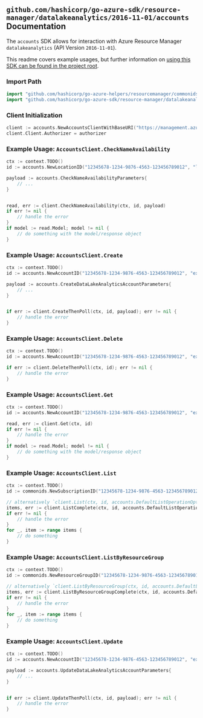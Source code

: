 
## `github.com/hashicorp/go-azure-sdk/resource-manager/datalakeanalytics/2016-11-01/accounts` Documentation

The `accounts` SDK allows for interaction with Azure Resource Manager `datalakeanalytics` (API Version `2016-11-01`).

This readme covers example usages, but further information on [using this SDK can be found in the project root](https://github.com/hashicorp/go-azure-sdk/tree/main/docs).

### Import Path

```go
import "github.com/hashicorp/go-azure-helpers/resourcemanager/commonids"
import "github.com/hashicorp/go-azure-sdk/resource-manager/datalakeanalytics/2016-11-01/accounts"
```


### Client Initialization

```go
client := accounts.NewAccountsClientWithBaseURI("https://management.azure.com")
client.Client.Authorizer = authorizer
```


### Example Usage: `AccountsClient.CheckNameAvailability`

```go
ctx := context.TODO()
id := accounts.NewLocationID("12345678-1234-9876-4563-123456789012", "locationName")

payload := accounts.CheckNameAvailabilityParameters{
	// ...
}


read, err := client.CheckNameAvailability(ctx, id, payload)
if err != nil {
	// handle the error
}
if model := read.Model; model != nil {
	// do something with the model/response object
}
```


### Example Usage: `AccountsClient.Create`

```go
ctx := context.TODO()
id := accounts.NewAccountID("12345678-1234-9876-4563-123456789012", "example-resource-group", "accountName")

payload := accounts.CreateDataLakeAnalyticsAccountParameters{
	// ...
}


if err := client.CreateThenPoll(ctx, id, payload); err != nil {
	// handle the error
}
```


### Example Usage: `AccountsClient.Delete`

```go
ctx := context.TODO()
id := accounts.NewAccountID("12345678-1234-9876-4563-123456789012", "example-resource-group", "accountName")

if err := client.DeleteThenPoll(ctx, id); err != nil {
	// handle the error
}
```


### Example Usage: `AccountsClient.Get`

```go
ctx := context.TODO()
id := accounts.NewAccountID("12345678-1234-9876-4563-123456789012", "example-resource-group", "accountName")

read, err := client.Get(ctx, id)
if err != nil {
	// handle the error
}
if model := read.Model; model != nil {
	// do something with the model/response object
}
```


### Example Usage: `AccountsClient.List`

```go
ctx := context.TODO()
id := commonids.NewSubscriptionID("12345678-1234-9876-4563-123456789012")

// alternatively `client.List(ctx, id, accounts.DefaultListOperationOptions())` can be used to do batched pagination
items, err := client.ListComplete(ctx, id, accounts.DefaultListOperationOptions())
if err != nil {
	// handle the error
}
for _, item := range items {
	// do something
}
```


### Example Usage: `AccountsClient.ListByResourceGroup`

```go
ctx := context.TODO()
id := commonids.NewResourceGroupID("12345678-1234-9876-4563-123456789012", "example-resource-group")

// alternatively `client.ListByResourceGroup(ctx, id, accounts.DefaultListByResourceGroupOperationOptions())` can be used to do batched pagination
items, err := client.ListByResourceGroupComplete(ctx, id, accounts.DefaultListByResourceGroupOperationOptions())
if err != nil {
	// handle the error
}
for _, item := range items {
	// do something
}
```


### Example Usage: `AccountsClient.Update`

```go
ctx := context.TODO()
id := accounts.NewAccountID("12345678-1234-9876-4563-123456789012", "example-resource-group", "accountName")

payload := accounts.UpdateDataLakeAnalyticsAccountParameters{
	// ...
}


if err := client.UpdateThenPoll(ctx, id, payload); err != nil {
	// handle the error
}
```
